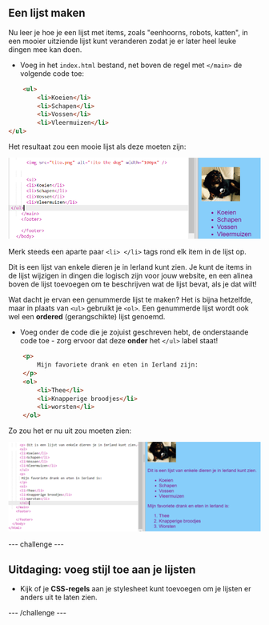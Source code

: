 ## Een lijst maken

Nu leer je hoe je een lijst met items, zoals "eenhoorns, robots, katten", in een mooier uitziende lijst kunt veranderen zodat je er later heel leuke dingen mee kan doen.

- Voeg in het `index.html` bestand, net boven de regel met `</main>` de volgende code toe:

```html
    <ul>
        <li>Koeien</li>
        <li>Schapen</li>
        <li>Vossen</li>
        <li>Vleermuizen</li>
</ul>
```

Het resultaat zou een mooie lijst als deze moeten zijn:

![Unordered list](images/egUnorderedList.png)

Merk steeds een aparte paar `<li> </li>` tags rond elk item in de lijst op.

Dit is een lijst van enkele dieren je in Ierland kunt zien. Je kunt de items in de lijst wijzigen in dingen die logisch zijn voor jouw website, en een alinea boven de lijst toevoegen om te beschrijven wat de lijst bevat, als je dat wilt!

Wat dacht je ervan een genummerde lijst te maken? Het is bijna hetzelfde, maar in plaats van `<ul>` gebruikt je `<ol>`. Een genummerde lijst wordt ook wel een **ordered** (gerangschikte) lijst genoemd.

- Voeg onder de code die je zojuist geschreven hebt, de onderstaande code toe - zorg ervoor dat deze **onder** het `</ul>` label staat!

```html
    <p>
        Mijn favoriete drank en eten in Ierland zijn:
    </p>
    <ol>
        <li>Thee</li>
        <li>Knapperige broodjes</li>
        <li>worsten</li>
    </ol>
```

Zo zou het er nu uit zou moeten zien:

![Ordered list](images/egOrderedList.png)

--- challenge ---

## Uitdaging: voeg stijl toe aan je lijsten

- Kijk of je **CSS-regels** aan je stylesheet kunt toevoegen om je lijsten er anders uit te laten zien.

--- /challenge ---